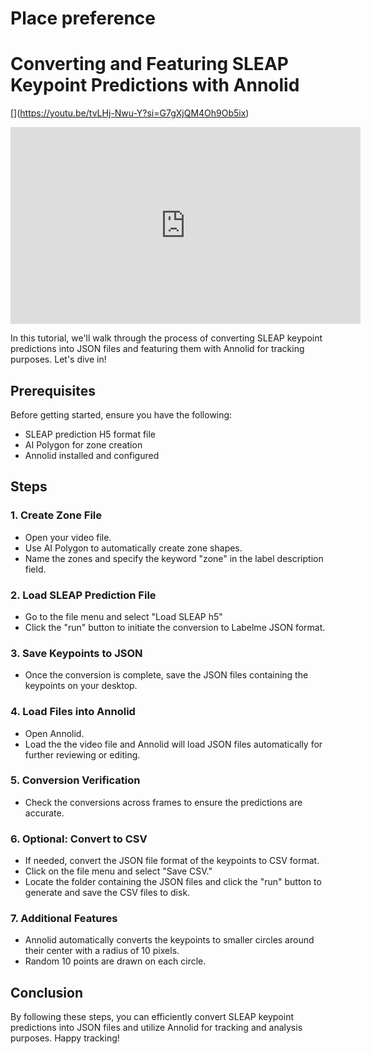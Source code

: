 # Place preference

# Converting and Featuring SLEAP Keypoint Predictions with Annolid
[[](https://i9.ytimg.com/vi_webp/tvLHj-Nwu-Y/mq2.webp?sqp=COCIxbEG-oaymwEmCMACELQB8quKqQMa8AEB-AH-CYAC0AWKAgwIABABGGUgZShlMA8=&rs=AOn4CLA8dAP3_nEJsDAFYf02EJ9ct147UQ)](https://youtu.be/tvLHj-Nwu-Y?si=G7gXjQM4Oh9Ob5ix)
<iframe width="560" height="315" src="https://www.youtube.com/embed/tvLHj-Nwu-Y?si=ddyWwA2Wedypnoim" title="YouTube video player" frameborder="0" allow="accelerometer; autoplay; clipboard-write; encrypted-media; gyroscope; picture-in-picture; web-share" referrerpolicy="strict-origin-when-cross-origin" allowfullscreen></iframe>

In this tutorial, we'll walk through the process of converting SLEAP keypoint predictions into JSON files and featuring them with Annolid for tracking purposes. Let's dive in!

## Prerequisites

Before getting started, ensure you have the following:

- SLEAP prediction H5 format file
- AI Polygon for zone creation
- Annolid installed and configured

## Steps

### 1. Create Zone File

- Open your video file.
- Use AI Polygon to automatically create zone shapes.
- Name the zones and specify the keyword "zone" in the label description field.
  
### 2. Load SLEAP Prediction File

- Go to the file menu and select "Load SLEAP h5"
- Click the "run" button to initiate the conversion to Labelme JSON format.

### 3. Save Keypoints to JSON

- Once the conversion is complete, save the JSON files containing the keypoints on your desktop.

### 4. Load Files into Annolid

- Open Annolid.
- Load the the video file and Annolid will load JSON files automatically for further reviewing or editing.

### 5. Conversion Verification

- Check the conversions across frames to ensure the predictions are accurate.

### 6. Optional: Convert to CSV

- If needed, convert the JSON file format of the keypoints to CSV format.
- Click on the file menu and select "Save CSV."
- Locate the folder containing the JSON files and click the "run" button to generate and save the CSV files to disk.

### 7. Additional Features

- Annolid automatically converts the keypoints to smaller circles around their center with a radius of 10 pixels.
- Random 10 points are drawn on each circle.

## Conclusion

By following these steps, you can efficiently convert SLEAP keypoint predictions into JSON files and utilize Annolid for tracking and analysis purposes. Happy tracking!

